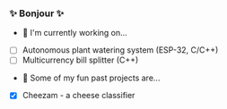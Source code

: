### ✨ Bonjour ✨

- 🔭 I'm currently working on...
- [ ] Autonomous plant watering system (ESP-32, C/C++)
- [ ] Multicurrency bill splitter (C++)

- 🔭 Some of my fun past projects are...
- [x] Cheezam - a cheese classifier

<!--
**niwya/niwya** is a ✨ _special_ ✨ repository because its `README.md` (this file) appears on your GitHub profile.

Here are some ideas to get you started:

- 🔭 I’m currently working on ...
- 🌱 I’m currently learning ...
- 👯 I’m looking to collaborate on ...
- 🤔 I’m looking for help with ...
- 💬 Ask me about ...
- 📫 How to reach me: ...
- 😄 Pronouns: ...
- ⚡ Fun fact: ...
-->
